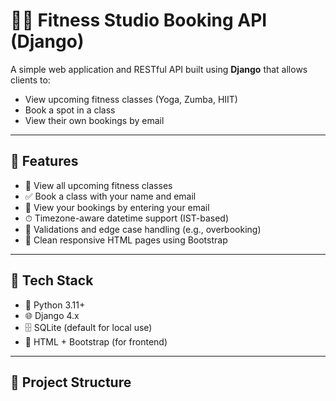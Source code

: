 # 🧘‍♀️ Fitness Studio Booking API (Django)

A simple web application and RESTful API built using **Django** that allows clients to:
- View upcoming fitness classes (Yoga, Zumba, HIIT)
- Book a spot in a class
- View their own bookings by email

---

## 🚀 Features

- 📆 View all upcoming fitness classes
- ✅ Book a class with your name and email
- 📧 View your bookings by entering your email
- ⏱ Timezone-aware datetime support (IST-based)
- 🧪 Validations and edge case handling (e.g., overbooking)
- 🎨 Clean responsive HTML pages using Bootstrap

---

## 🔧 Tech Stack

- 🐍 Python 3.11+
- 🌐 Django 4.x
- 🗄 SQLite (default for local use)
- 💅 HTML + Bootstrap (for frontend)

---

## 📁 Project Structure

